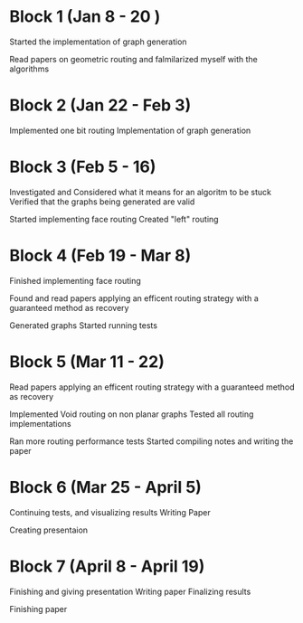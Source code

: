 # Block 1 (Jan 8 - 20 )

Started the implementation of graph generation

Read papers on geometric routing and falmilarized myself with the algorithms

# Block 2 (Jan 22 - Feb 3)

Implemented one bit routing
Implementation of graph generation

# Block 3 (Feb 5 - 16)

Investigated and Considered what it means for an algoritm to be stuck
Verified that the graphs being generated are valid 

Started implementing face routing
Created "left" routing

# Block 4 (Feb 19 - Mar 8)

Finished implementing face routing

Found and read papers applying an efficent routing strategy with a guaranteed method as recovery

Generated graphs
Started running tests

# Block 5 (Mar 11 - 22)
Read papers applying an efficent routing strategy with a guaranteed method as recovery

Implemented Void routing on non planar graphs
Tested all routing implementations

Ran more routing performance tests
Started compiling notes and writing the paper

# Block 6 (Mar 25 - April 5)

Continuing tests, and visualizing results
Writing Paper

Creating presentaion 

# Block 7 (April 8 - April 19)

Finishing and giving presentation
Writing paper
Finalizing results

Finishing paper